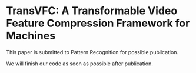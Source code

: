 # TransVFC: A Transformable Video Feature Compression Framework for Machines

This paper is submitted to Pattern Recognition for possible publication. 

We will finish our code as soon as possible after publication. 
